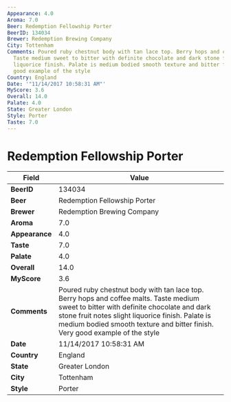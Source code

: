 ```yaml
---
Appearance: 4.0
Aroma: 7.0
Beer: Redemption Fellowship Porter
BeerID: 134034
Brewer: Redemption Brewing Company
City: Tottenham
Comments: Poured ruby chestnut body with tan lace top. Berry hops and coffee malts.
  Taste medium sweet to bitter with definite chocolate and dark stone fruit notes  slight
  liquorice finish. Palate is medium bodied smooth texture and bitter finish. Very
  good example of the style
Country: England
Date: '"11/14/2017 10:58:31 AM"'
MyScore: 3.6
Overall: 14.0
Palate: 4.0
State: Greater London
Style: Porter
Taste: 7.0
---
```


# Redemption Fellowship Porter

| Field         | Value |
|---------------|-------|
| **BeerID** | 134034 |
| **Beer** | Redemption Fellowship Porter |
| **Brewer** | Redemption Brewing Company |
| **Aroma** | 7.0 |
| **Appearance** | 4.0 |
| **Taste** | 7.0 |
| **Palate** | 4.0 |
| **Overall** | 14.0 |
| **MyScore** | 3.6 |
| **Comments** | Poured ruby chestnut body with tan lace top. Berry hops and coffee malts. Taste medium sweet to bitter with definite chocolate and dark stone fruit notes  slight liquorice finish. Palate is medium bodied smooth texture and bitter finish. Very good example of the style |
| **Date** | 11/14/2017 10:58:31 AM |
| **Country** | England |
| **State** | Greater London |
| **City** | Tottenham |
| **Style** | Porter |
